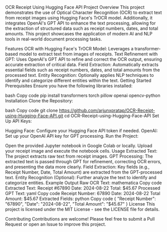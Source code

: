 OCR Receipt Using Hugging Face API
Project Overview
This project demonstrates the use of Optical Character Recognition (OCR) to extract text from receipt images using Hugging Face's TrOCR model. Additionally, it integrates OpenAI's GPT API to enhance the text processing, allowing for the extraction of structured data such as receipt numbers, dates, and total amounts. This project showcases the application of modern AI and NLP tools in real-world document processing tasks.

Features
OCR with Hugging Face's TrOCR Model: Leverages a transformer-based model to extract text from images of receipts.
Text Refinement with GPT: Uses OpenAI's GPT API to refine and correct the OCR output, ensuring accurate extraction of critical data.
Field Extraction: Automatically extracts essential fields such as receipt numbers, dates, and total amounts from the processed text.
Entity Recognition: Optionally applies NLP techniques to identify and categorize different entities within the text.
Getting Started
Prerequisites
Ensure you have the following libraries installed:

bash
Copy code
pip install transformers torch pillow openai opencv-python
Installation
Clone the Repository:

bash
Copy code
git clone https://github.com/arjunxpratap/OCR-Receipt-using-Hugging-Face-API.git
cd OCR-Receipt-using-Hugging-Face-API
Set Up API Keys:

Hugging Face: Configure your Hugging Face API token if needed.
OpenAI: Set up your OpenAI API key for GPT processing.
Run the Project:

Open the provided Jupyter notebook in Google Colab or locally.
Upload your receipt image and execute the notebook cells.
Usage
Extracted Text: The project extracts raw text from receipt images.
GPT Processing: The extracted text is passed through GPT for refinement, correcting OCR errors, and presenting the data more clearly.
Field Extraction: Key fields (e.g., Receipt Number, Date, Total Amount) are extracted from the GPT-processed text.
Entity Recognition (Optional): Further analyze the text to identify and categorize entities.
Example Output
Raw OCR Text:
mathematica
Copy code
Extracted Text: Receipt #67890 Date: 2024-08-22 Total: $45.67
Processed GPT Text:
yaml
Copy code
Receipt Number: 67890
Date: 2024-08-22
Total Amount: $45.67
Extracted Fields:
python
Copy code
{
    "Receipt Number": "67890",
    "Date": "2024-08-22",
    "Total Amount": "$45.67"
}
License
This project is licensed under the MIT License - see the LICENSE file for details.

Contributing
Contributions are welcome! Please feel free to submit a Pull Request or open an Issue to improve this project.
